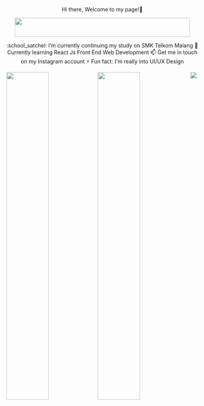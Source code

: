 <p align="center">
  Hi there, Welcome to my page!👋
</p>
 
<p align="center">
  <img align="center" width="460" height="50" src="https://readme-typing-svg.herokuapp.com?size=40&duration=6000&color=E5289E&center=true&vCenter=true&width=500&height=100&lines=UI%2FUX+Design+Enthusiast" />
</p>

<p align="center">
   :school_satchel: I’m currently continuing my study on SMK Telkom Malang
   🌱 Currently learning React Js Front End Web Development
   📫 Get me in touch on my Instagram account
   ⚡ Fun fact: I'm really into UI/UX Design
</p>

<img align="left" width="47%" src="https://github-readme-stats.vercel.app/api?username=RayNanta&show_icons=true&theme=synthwave" />

<img align="left" width="47%" src="http://github-readme-streak-stats.herokuapp.com?user=RayNanta&theme=synthwave&date_format=j%20M%5B%20Y%5D" />

<p align="center">
  <img align="center" src="https://custom-icon-badges.herokuapp.com/badge/custom-badge-blue.svg?logo=paintbrush&logoColor=white" />
</p>




